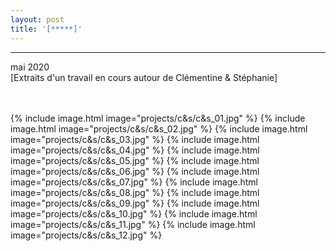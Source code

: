 ```yaml
---
layout: post
title: '[*****]'
---
```

---
 mai 2020
 <br>
 [Extraits d'un travail en cours autour de Clémentine & Stéphanie]
 <br>
 <br>
 <br>



{% include image.html image="projects/c&s/c&s_01.jpg" %}
{% include image.html image="projects/c&s/c&s_02.jpg" %}
{% include image.html image="projects/c&s/c&s_03.jpg" %}
{% include image.html image="projects/c&s/c&s_04.jpg" %}
{% include image.html image="projects/c&s/c&s_05.jpg" %}
{% include image.html image="projects/c&s/c&s_06.jpg" %}
{% include image.html image="projects/c&s/c&s_07.jpg" %}
{% include image.html image="projects/c&s/c&s_08.jpg" %}
{% include image.html image="projects/c&s/c&s_09.jpg" %}
{% include image.html image="projects/c&s/c&s_10.jpg" %}
{% include image.html image="projects/c&s/c&s_11.jpg" %}
{% include image.html image="projects/c&s/c&s_12.jpg" %}


